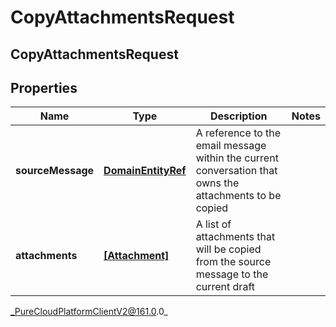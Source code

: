 # CopyAttachmentsRequest

## CopyAttachmentsRequest

## Properties

|Name | Type | Description | Notes|
|------------ | ------------- | ------------- | -------------|
| **sourceMessage** | [**DomainEntityRef**](DomainEntityRef) | A reference to the email message within the current conversation that owns the attachments to be copied | |
| **attachments** | [**[Attachment]**](Attachment) | A list of attachments that will be copied from the source message to the current draft | |



_PureCloudPlatformClientV2@161.0.0_
